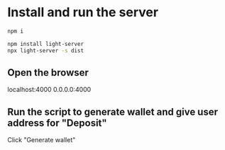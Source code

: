 # Install and run the server
```bash
npm i
```
```bash
npm install light-server
npx light-server -s dist
```
## Open the browser

localhost:4000
0.0.0.0:4000

## Run the script to generate wallet and give user address for "Deposit"

Click "Generate wallet"
